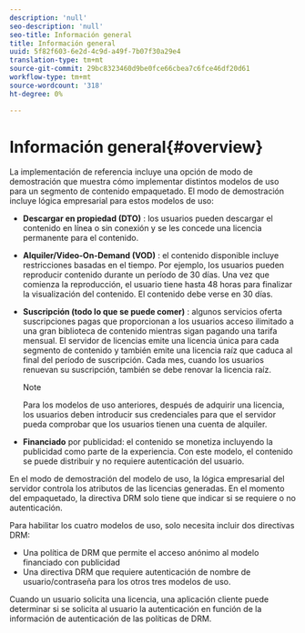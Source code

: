 ```yaml
---
description: 'null'
seo-description: 'null'
seo-title: Información general
title: Información general
uuid: 5f82f603-6e2d-4c9d-a49f-7b07f30a29e4
translation-type: tm+mt
source-git-commit: 29bc8323460d9be0fce66cbea7c6fce46df20d61
workflow-type: tm+mt
source-wordcount: '318'
ht-degree: 0%

---
```



# Información general{#overview}

La implementación de referencia incluye una opción de modo de demostración que muestra cómo implementar distintos modelos de uso para un segmento de contenido empaquetado. El modo de demostración incluye lógica empresarial para estos modelos de uso:

* **Descargar en propiedad (DTO)** : los usuarios pueden descargar el contenido en línea o sin conexión y se les concede una licencia permanente para el contenido.
* **Alquiler/Video-On-Demand (VOD)** : el contenido disponible incluye restricciones basadas en el tiempo. Por ejemplo, los usuarios pueden reproducir contenido durante un período de 30 días. Una vez que comienza la reproducción, el usuario tiene hasta 48 horas para finalizar la visualización del contenido. El contenido debe verse en 30 días.
* **Suscripción (todo lo que se puede comer)** : algunos servicios oferta suscripciones pagas que proporcionan a los usuarios acceso ilimitado a una gran biblioteca de contenido mientras sigan pagando una tarifa mensual. El servidor de licencias emite una licencia única para cada segmento de contenido y también emite una licencia raíz que caduca al final del período de suscripción. Cada mes, cuando los usuarios renuevan su suscripción, también se debe renovar la licencia raíz.

   >[!NOTE]
   >
   >Para los modelos de uso anteriores, después de adquirir una licencia, los usuarios deben introducir sus credenciales para que el servidor pueda comprobar que los usuarios tienen una cuenta de alquiler.

* **Financiado**  por publicidad: el contenido se monetiza incluyendo la publicidad como parte de la experiencia. Con este modelo, el contenido se puede distribuir y no requiere autenticación del usuario.

En el modo de demostración del modelo de uso, la lógica empresarial del servidor controla los atributos de las licencias generadas. En el momento del empaquetado, la directiva DRM solo tiene que indicar si se requiere o no autenticación.

Para habilitar los cuatro modelos de uso, solo necesita incluir dos directivas DRM:

* Una política de DRM que permite el acceso anónimo al modelo financiado con publicidad
* Una directiva DRM que requiere autenticación de nombre de usuario/contraseña para los otros tres modelos de uso.

Cuando un usuario solicita una licencia, una aplicación cliente puede determinar si se solicita al usuario la autenticación en función de la información de autenticación de las políticas de DRM.

